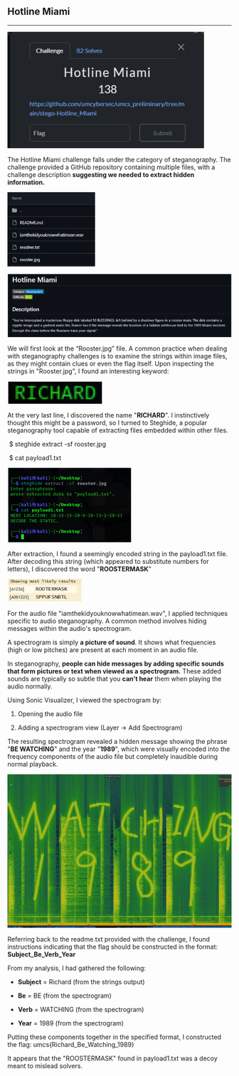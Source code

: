 ## Hotline Miami
-------------
![chall](img/chall.png)

The Hotline Miami challenge falls under the category of steganography. The challenge provided a GitHub repository containing multiple files, with a challenge description **suggesting we needed to extract hidden information.**

![repository](img/repository.png)

![description](img/description.png)

We will first look at the “Rooster.jpg” file. A common practice when dealing with steganography challenges is to examine the strings within image files, as they might contain clues or even the flag itself. Upon inspecting the strings in "Rooster.jpg", I found an interesting keyword:

![richard](img/richard.png)

At the very last line, I discovered the name "**RICHARD**". I instinctively thought this might be a password, so I turned to Steghide, a popular steganography tool capable of extracting files embedded within other files.

 $ steghide extract -sf rooster.jpg

 $ cat payload1.txt

![steghide](img/steghide.png)

After extraction, I found a seemingly encoded string in the payload1.txt file. After decoding this string (which appeared to substitute numbers for letters), I discovered the word "**ROOSTERMASK**"

![roostermask](img/roostermask.png)

For the audio file "iamthekidyouknowwhatimean.wav", I applied techniques specific to audio steganography. A common method involves hiding messages within the audio's spectrogram.

A spectrogram is simply **a picture of sound**. It shows what frequencies (high or low pitches) are present at each moment in an audio file.

In steganography, **people can hide messages by adding specific sounds that form pictures or text when viewed as a spectrogram.** These added sounds are typically so subtle that you **can't hear** them when playing the audio normally.

Using Sonic Visualizer, I viewed the spectrogram by:

1.  Opening the audio file
    
2.  Adding a spectrogram view (Layer → Add Spectrogram)
    

The resulting spectrogram revealed a hidden message showing the phrase "**BE WATCHING**" and the year "**1989**", which were visually encoded into the frequency components of the audio file but completely inaudible during normal playback.

![spectogram](img/spectogram.png)

Referring back to the readme.txt provided with the challenge, I found instructions indicating that the flag should be constructed in the format: **Subject\_Be\_Verb\_Year**

From my analysis, I had gathered the following:

*   **Subject** \= Richard (from the strings output) 
    
*   **Be** \= BE (from the spectrogram)
    
*   **Verb** = WATCHING (from the spectrogram)
    
*   **Year** = 1989 (from the spectrogram)
    

Putting these components together in the specified format, I constructed the flag: umcs{Richard\_Be\_Watching\_1989}

It appears that the "ROOSTERMASK" found in payload1.txt was a decoy meant to mislead solvers.
